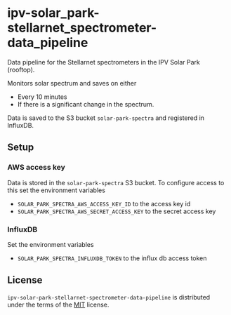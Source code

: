 # ipv-solar_park-stellarnet_spectrometer-data_pipeline

Data pipeline for the Stellarnet spectrometers in the IPV Solar Park (rooftop).

Monitors solar spectrum and saves on either
+ Every 10 minutes
+ If there is a significant change in the spectrum.

Data is saved to the S3 bucket `solar-park-spectra` and registered in InfluxDB.

## Setup

### AWS access key
Data is stored in the `solar-park-spectra` S3 bucket. To configure access to this set the environment variables
+ `SOLAR_PARK_SPECTRA_AWS_ACCESS_KEY_ID` to the access key id
+ `SOLAR_PARK_SPECTRA_AWS_SECRET_ACCESS_KEY` to the secret access key

### InfluxDB
Set the environment variables
+ `SOLAR_PARK_SPECTRA_INFLUXDB_TOKEN` to the influx db access token

## License

`ipv-solar-park-stellarnet-spectrometer-data-pipeline` is distributed under the terms of the [MIT](https://spdx.org/licenses/MIT.html) license.
